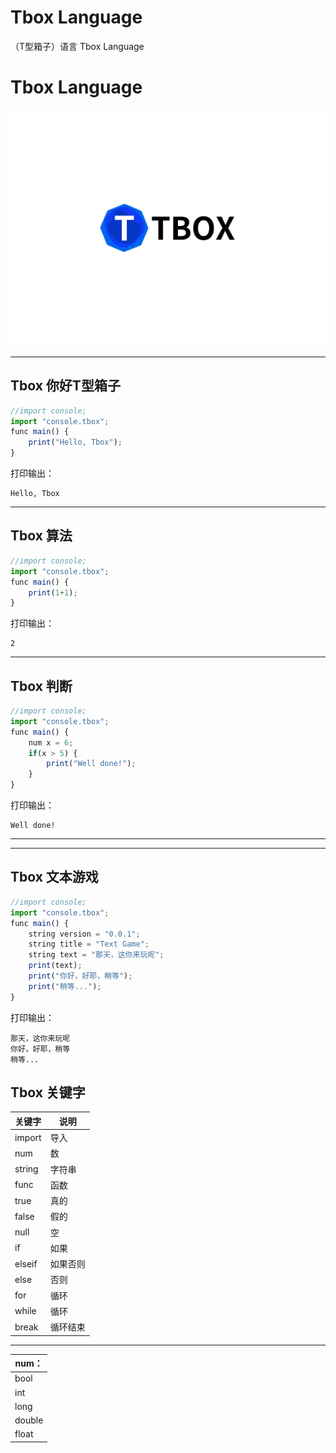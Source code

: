 # Tbox Language
（T型箱子）语言
Tbox Language

# Tbox Language

[![](Tbox-logo.svg)](https://github.com/beanflame/tbox)

---
## Tbox 你好T型箱子
```javascript
//import console;
import "console.tbox";
func main() {
	print("Hello, Tbox");
}
```
打印输出：

```
Hello, Tbox
```
----
## Tbox 算法
```javascript
//import console;
import "console.tbox";
func main() {
	print(1+1);
}
```
打印输出：

```
2
```
---
## Tbox 判断
```javascript
//import console;
import "console.tbox";
func main() {
    num x = 6;
	if(x > 5) {
		print("Well done!");
	}
}
```
打印输出：
```
Well done!
```
---


---
## Tbox 文本游戏
```javascript
//import console;
import "console.tbox";
func main() {
	string version = "0.0.1";
	string title = "Text Game";
	string text = "那天，这你来玩呢";
	print(text);
	print("你好，好耶，稍等");
	print("稍等...");
}
```
打印输出：

```
那天，这你来玩呢
你好，好耶，稍等
稍等...
```










## Tbox 关键字

关键字|说明
-|-
import|导入
num|数
string|字符串
func|函数
true|真的
false|假的
null|空
if|如果
elseif|如果否则
else|否则
for|循环
while|循环
break|循环结束

---

|num：|
|-|
|bool|
|int|
|long|
|double|
|float|



